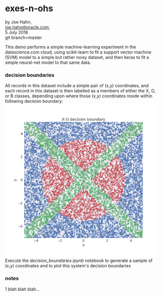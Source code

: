 # exes-n-ohs

by Joe Hahn,<br />
joe.hahn@oracle.com,<br />
5 July 2018<br />
git branch=master

This demo performs a simple machine-learning experiment in the datascience.com
cloud, using scikit-learn to fit a support vector machine (SVM) model
to a simple but rather noisy dataset, and then keras to fit a simple neural-net model
to that same data.

### decision boundaries

All records in this dataset include a simple pair of (x,y) coordinates, and each record
in this dataset is then labelled as a members of either the X, O, or B classes, depending
upon where those (x,y) coordinates reside within following decision boundary:<br />
![](figs/decision_boundary.png)<br />
Execute the _decision_boundaries.ipynb_ notebook to generate a sample of (x,y) coordinates
and to plot this system's decision boundaries



### notes

1 blah blah blah...


